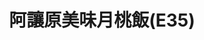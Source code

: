 ---
title: "阿讓原美味月桃飯(E35)"
description: "阿讓原美味月桃飯(E35)"
layout: shop
keywords:
  - 美食競賽
  - 台灣美食
  - 美食精選
datePublished: "2025-06-30"
dateModified: "2025-07-07"
city: "花蓮縣"
district: "花蓮市"
address: "花蓮縣花蓮市中山路50號E35"
phone: ""
geo: "23.971277423619906, 121.6113008085267"
google_map: "https://maps.app.goo.gl/j5CJ431HavqYqvTW8"
footinder: ""
official: ""
award:
  - name: "夜市王"
    year: "2024"
    entries:
      - nightMarket: "東大門夜市"
        food_type: "一飯一湯"
        rank: "第一名"

---